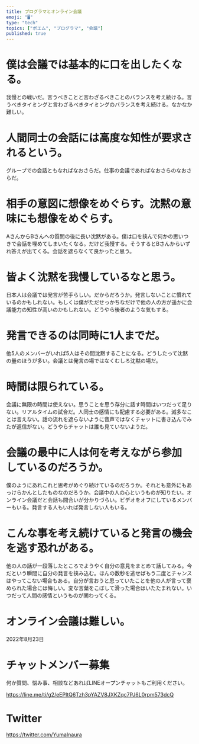 ```yaml
---
title: プログラマとオンライン会議
emoji: "🖥"
type: "tech"
topics: ["ポエム", "プログラマ", "会議"]
published: true
---
```



# 僕は会議では基本的に口を出したくなる。

我慢との戦いだ。言うべきことと言わざるべきことのバランスを考え続ける。言うべきタイミングと言わざるべきタイミングのバランスを考え続ける。なかなか難しい。

# 人間同士の会話には高度な知性が要求されるという。

グループでの会話ともなればなおさらだ。仕事の会議であればなおさらのなおさらだ。

# 相手の意図に想像をめぐらす。沈黙の意味にも想像をめぐらす。

AさんからBさんへの質問の後に長い沈黙がある。僕は口を挟んで何かの思いつきで会話を埋めてしまいたくなる。だけど我慢する。そうするとBさんからいずれ答えが出てくる。会話を遮らなくて良かったと思う。

# 皆よく沈黙を我慢しているなと思う。

日本人は会議では発言が苦手らしい。だからだろうか。発言しないことに慣れているのかもしれない。もしくは僕がただせっかちなだけで他の人の方が遥かに会議能力の知性が高いのかもしれない。どうやら後者のような気もする。

# 発言できるのは同時に1人までだ。

他5人のメンバーがいれば5人はその間沈黙することになる。どうしたって沈黙の量のほうが多い。会議とは発言の場ではなくむしろ沈黙の場だ。

# 時間は限られている。

会議に無限の時間は使えない。思うことを思う存分に話す時間はいつだって足りない。リアルタイムの試合だ。人同士の感情にも配慮する必要がある。滅多なことは言えない。話の流れを遮らないように音声ではなくチャットに書き込んでみたが返信がない。どうやらチャットは誰も見ていないようだ。

# 会議の最中に人は何を考えながら参加しているのだろうか。

僕のようにあれこれと思考がめぐり続けているのだろうか。それとも意外にもあっけらかんとしたものなのだろうか。会議中の人の心というものが知りたい。オンライン会議だと会話も間合いが分かりづらい。ビデオをオフにしているメンバーもいる。発言する人もいれば発言しない人もいる。

# こんな事を考え続けていると発言の機会を逃す恐れがある。

他の人の話が一段落したところでようやく自分の意見をまとめて話してみる。今だという瞬間に自分の発言を挟み込む。ほんの数秒を逃せばもう二度とチャンスはやってこない場合もある。自分が言おうと思っていたことを他の人が言って褒められた場合には悔しい。変な言葉をこぼして滑った場合はいたたまれない。いつだって人間の感情というものが関わってくる。

# オンライン会議は難しい。

2022年8月23日

<!-- Update From Qiita API -->

# チャットメンバー募集


何か質問、悩み事、相談などあればLINEオープンチャットもご利用ください。

https://line.me/ti/g2/eEPltQ6Tzh3pYAZV8JXKZqc7PJ6L0rpm573dcQ


# Twitter

https://twitter.com/YumaInaura

<!-- Update From Qiita API -->

